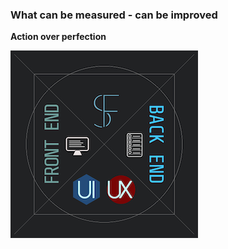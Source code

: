 ### What can be measured - can be improved
**Action over perfection**

![personal logo](https://github.com/sagdish/sagdish/blob/main/myBrand-s.png)

<!--
**sagdish/sagdish** is a ✨ _special_ ✨ repository because its `README.md` (this file) appears on your GitHub profile.
<a>
  <img src="https://github.com/sagdish/sagdish/blob/main/logo.svg"/>
</a>


Here are some ideas to get you started:

- 🔭 I’m currently working on ...
- 🌱 I’m currently learning ...
- 👯 I’m looking to collaborate on ...
- 🤔 I’m looking for help with ...
- 💬 Ask me about ...
- 📫 How to reach me: ...
- 😄 Pronouns: ...
- ⚡ Fun fact: ...
-->

